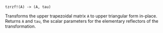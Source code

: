 ```
tzrzf!(A) -> (A, tau)
```

Transforms the upper trapezoidal matrix `A` to upper triangular form in-place. Returns `A` and `tau`, the scalar parameters for the elementary reflectors of the transformation.
